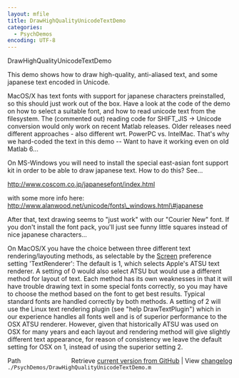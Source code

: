```yaml
---
layout: mfile
title: DrawHighQualityUnicodeTextDemo
categories:
  - PsychDemos
encoding: UTF-8
---
```


DrawHighQualityUnicodeTextDemo

This demo shows how to draw high-quality, anti-aliased text, and some
japanese text encoded in Unicode.

MacOS/X has text fonts with support for japanese characters preinstalled,
so this should just work out of the box. Have a look at the code of the
demo on how to select a suitable font, and how to read unicode text from
the filesystem. The \(commented out\) reading code for SHIFT\_JIS -\> Unicode
conversion would only work on recent Matlab releases. Older releases need
different approaches - also different wrt. PowerPC vs. IntelMac. That's
why we hard-coded the text in this demo -- Want to have it working even
on old Matlab 6...

On MS-Windows you will need to install the special east-asian font
support kit in order to be able to draw japanese text.
How to do this? See...

http://www.coscom.co.jp/japanesefont/index.html

with some more info here:
http://www.alanwood.net/unicode/fonts\_windows.html\#japanese

After that, text drawing seems to "just work" with our "Courier New"
font. If you don't install the font pack, you'll just see funny little
squares instead of nice japanese characters...

On MacOS/X you have the choice between three different text
rendering/layouting methods, as selectable by the [Screen](/docs/Screen) preference
setting 'TextRenderer': The default is 1, which selects Apple's ATSU text
renderer. A setting of 0 would also select ATSU but would use a different
method for layout of text. Each method has its own weaknesses in that it
will have trouble drawing text in some special fonts correctly, so you
may have to choose the method based on the font to get best results.
Typical standard fonts are handled correctly by both methods. A setting
of 2 will use the Linux text rendering plugin \(see "help DrawTextPlugin"\)
which in our experience handles all fonts well and is of superior
performance to the OSX ATSU renderer. However, given that historically
ATSU was used on OSX for many years and each layout and rendering method
will give slightly different text appearance, for reason of consistency
we leave the default setting for OSX on 1, instead of using the superior
setting 2.



<div class="code_header" style="text-align:right;">
  <span style="float:left;">Path&nbsp;&nbsp;</span> <span class="counter">Retrieve <a href=
  "https://raw.github.com/Psychtoolbox-3/Psychtoolbox-3/beta/./PsychDemos/DrawHighQualityUnicodeTextDemo.m">current version from GitHub</a> | View <a href=
  "https://github.com/Psychtoolbox-3/Psychtoolbox-3/commits/beta/./PsychDemos/DrawHighQualityUnicodeTextDemo.m">changelog</a></span>
</div>
<div class="code">
  <code>./PsychDemos/DrawHighQualityUnicodeTextDemo.m</code>
</div>
